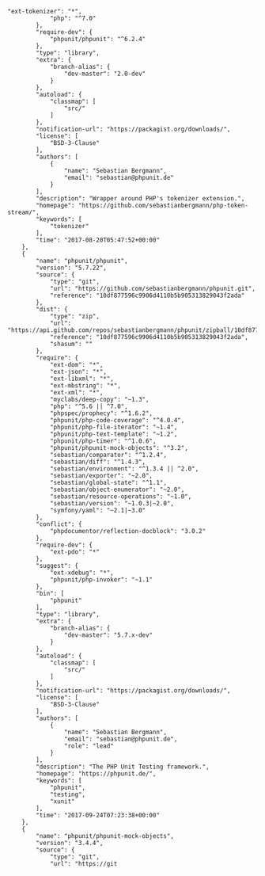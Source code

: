     "ext-tokenizer": "*",
                "php": "^7.0"
            },
            "require-dev": {
                "phpunit/phpunit": "^6.2.4"
            },
            "type": "library",
            "extra": {
                "branch-alias": {
                    "dev-master": "2.0-dev"
                }
            },
            "autoload": {
                "classmap": [
                    "src/"
                ]
            },
            "notification-url": "https://packagist.org/downloads/",
            "license": [
                "BSD-3-Clause"
            ],
            "authors": [
                {
                    "name": "Sebastian Bergmann",
                    "email": "sebastian@phpunit.de"
                }
            ],
            "description": "Wrapper around PHP's tokenizer extension.",
            "homepage": "https://github.com/sebastianbergmann/php-token-stream/",
            "keywords": [
                "tokenizer"
            ],
            "time": "2017-08-20T05:47:52+00:00"
        },
        {
            "name": "phpunit/phpunit",
            "version": "5.7.22",
            "source": {
                "type": "git",
                "url": "https://github.com/sebastianbergmann/phpunit.git",
                "reference": "10df877596c9906d4110b5b905313829043f2ada"
            },
            "dist": {
                "type": "zip",
                "url": "https://api.github.com/repos/sebastianbergmann/phpunit/zipball/10df877596c9906d4110b5b905313829043f2ada",
                "reference": "10df877596c9906d4110b5b905313829043f2ada",
                "shasum": ""
            },
            "require": {
                "ext-dom": "*",
                "ext-json": "*",
                "ext-libxml": "*",
                "ext-mbstring": "*",
                "ext-xml": "*",
                "myclabs/deep-copy": "~1.3",
                "php": "^5.6 || ^7.0",
                "phpspec/prophecy": "^1.6.2",
                "phpunit/php-code-coverage": "^4.0.4",
                "phpunit/php-file-iterator": "~1.4",
                "phpunit/php-text-template": "~1.2",
                "phpunit/php-timer": "^1.0.6",
                "phpunit/phpunit-mock-objects": "^3.2",
                "sebastian/comparator": "^1.2.4",
                "sebastian/diff": "^1.4.3",
                "sebastian/environment": "^1.3.4 || ^2.0",
                "sebastian/exporter": "~2.0",
                "sebastian/global-state": "^1.1",
                "sebastian/object-enumerator": "~2.0",
                "sebastian/resource-operations": "~1.0",
                "sebastian/version": "~1.0.3|~2.0",
                "symfony/yaml": "~2.1|~3.0"
            },
            "conflict": {
                "phpdocumentor/reflection-docblock": "3.0.2"
            },
            "require-dev": {
                "ext-pdo": "*"
            },
            "suggest": {
                "ext-xdebug": "*",
                "phpunit/php-invoker": "~1.1"
            },
            "bin": [
                "phpunit"
            ],
            "type": "library",
            "extra": {
                "branch-alias": {
                    "dev-master": "5.7.x-dev"
                }
            },
            "autoload": {
                "classmap": [
                    "src/"
                ]
            },
            "notification-url": "https://packagist.org/downloads/",
            "license": [
                "BSD-3-Clause"
            ],
            "authors": [
                {
                    "name": "Sebastian Bergmann",
                    "email": "sebastian@phpunit.de",
                    "role": "lead"
                }
            ],
            "description": "The PHP Unit Testing framework.",
            "homepage": "https://phpunit.de/",
            "keywords": [
                "phpunit",
                "testing",
                "xunit"
            ],
            "time": "2017-09-24T07:23:38+00:00"
        },
        {
            "name": "phpunit/phpunit-mock-objects",
            "version": "3.4.4",
            "source": {
                "type": "git",
                "url": "https://git
